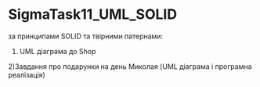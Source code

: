 # SigmaTask11_UML_SOLID

за принципами SOLID та твірними патернами:

1) UML діаграма до Shop

2)Завдання про подарунки на день Миколая (UML діаграма і програмна реалізація)
